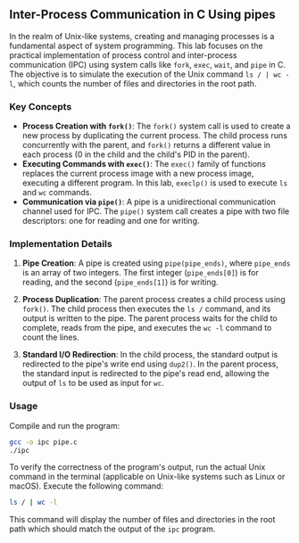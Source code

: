 ## Inter-Process Communication in C Using pipes

In the realm of Unix-like systems, creating and managing processes is a fundamental aspect of system programming. This lab focuses on the practical implementation of process control and inter-process communication (IPC) using system calls like `fork`, `exec`, `wait`, and `pipe` in C. The objective is to simulate the execution of the Unix command `ls / | wc -l`, which counts the number of files and directories in the root path.

### Key Concepts

- **Process Creation with `fork()`**: The `fork()` system call is used to create a new process by duplicating the current process. The child process runs concurrently with the parent, and `fork()` returns a different value in each process (0 in the child and the child's PID in the parent).
- **Executing Commands with `exec()`**: The `exec()` family of functions replaces the current process image with a new process image, executing a different program. In this lab, `execlp()` is used to execute `ls` and `wc` commands.
- **Communication via `pipe()`**: A pipe is a unidirectional communication channel used for IPC. The `pipe()` system call creates a pipe with two file descriptors: one for reading and one for writing.

### Implementation Details

1. **Pipe Creation**: A pipe is created using `pipe(pipe_ends)`, where `pipe_ends` is an array of two integers. The first integer (`pipe_ends[0]`) is for reading, and the second (`pipe_ends[1]`) is for writing.

2. **Process Duplication**: The parent process creates a child process using `fork()`. The child process then executes the `ls /` command, and its output is written to the pipe. The parent process waits for the child to complete, reads from the pipe, and executes the `wc -l` command to count the lines.

3. **Standard I/O Redirection**: In the child process, the standard output is redirected to the pipe's write end using `dup2()`. In the parent process, the standard input is redirected to the pipe's read end, allowing the output of `ls` to be used as input for `wc`.

### Usage

Compile and run the program:

```bash
gcc -o ipc pipe.c
./ipc
```

To verify the correctness of the program's output, run the actual Unix command in the terminal (applicable on Unix-like systems such as Linux or macOS). Execute the following command:

```bash
ls / | wc -l
```

This command will display the number of files and directories in the root path which should match the output of the `ipc` program.
